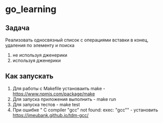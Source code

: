 # go_learning

## Задача 
Реализовать односвязный список с операциями вставки в конец, удаления по элементу и поиска
1. не используя дженерики
2. используя дженерики

## Как запускать
1. Для работы с Makefile установаить make - https://www.npmjs.com/package/make
2. Для запуска приложения выполнить - make run
3. Для запуска тестов - make test
9. При ошибке " C compiler "gcc" not found: exec: "gcc""  - установить https://jmeubank.github.io/tdm-gcc/
